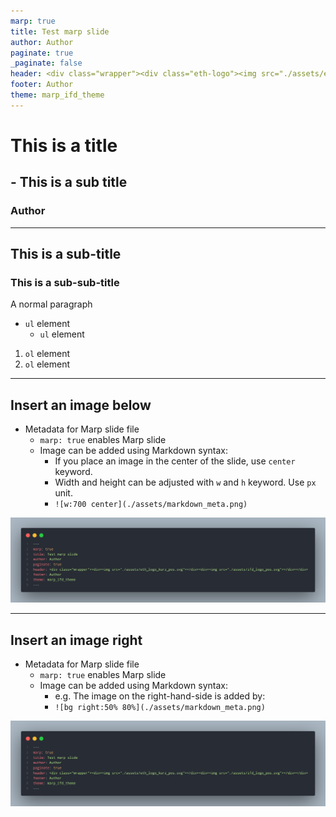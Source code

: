 ```yaml
---
marp: true
title: Test marp slide
author: Author
paginate: true
_paginate: false
header: <div class="wrapper"><div class="eth-logo"><img src="./assets/eth_logo_kurz_pos.svg"></div><div class="ifd-logo">Institute of Fluid Dynamics</div>
footer: Author
theme: marp_ifd_theme
---
```



<!-- _class: title -->

# This is a title
## - This is a sub title

<!-- Author need to be defined in h3 -->
### Author

---

## This is a sub-title

### This is a sub-sub-title

A normal paragraph

- `ul` element
  - `ul` element

1. `ol` element
2. `ol` element

---

## Insert an image below

- Metadata for Marp slide file
  - `marp: true` enables Marp slide
  - Image can be added using Markdown syntax:
    - If you place an image in the center of the slide, use `center` keyword.
    - Width and height can be adjusted with `w` and `h` keyword. Use `px` unit.
    - `![w:700 center](./assets/markdown_meta.png)`

![w:700 center](./assets/markdown_meta.png)

---

## Insert an image right

- Metadata for Marp slide file
  - `marp: true` enables Marp slide
  - Image can be added using Markdown syntax:
    - e.g. The image on the right-hand-side is added by:
    - `![bg right:50% 80%](./assets/markdown_meta.png)`

![bg right:50% 80%](./assets/markdown_meta.png)
